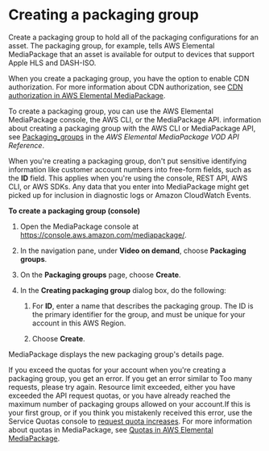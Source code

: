 # Creating a packaging group<a name="pkg-group-create"></a>

Create a packaging group to hold all of the packaging configurations for an asset\. The packaging group, for example, tells AWS Elemental MediaPackage that an asset is available for output to devices that support Apple HLS and DASH\-ISO\.

 When you create a packaging group, you have the option to enable CDN authorization\. For more information about CDN authorization, see [CDN authorization in AWS Elemental MediaPackage](cdn-auth.md)\.

To create a packaging group, you can use the AWS Elemental MediaPackage console, the AWS CLI, or the MediaPackage API\. information about creating a packaging group with the AWS CLI or MediaPackage API, see [Packaging\_groups](mediapackage-vod/latest/apireference/packaging_groups.html) in the *AWS Elemental MediaPackage VOD API Reference*\.

When you're creating a packaging group, don't put sensitive identifying information like customer account numbers into free\-form fields, such as the **ID** field\. This applies when you're using the console, REST API, AWS CLI, or AWS SDKs\. Any data that you enter into MediaPackage might get picked up for inclusion in diagnostic logs or Amazon CloudWatch Events\.

**To create a packaging group \(console\)**

1. Open the MediaPackage console at [https://console\.aws\.amazon\.com/mediapackage/](https://console.aws.amazon.com/mediapackage/)\.

1. In the navigation pane, under **Video on demand**, choose **Packaging groups**\.

1. On the **Packaging groups** page, choose **Create**\.

1. In the **Creating packaging group** dialog box, do the following:

   1. For **ID**, enter a name that describes the packaging group\. The ID is the primary identifier for the group, and must be unique for your account in this AWS Region\.

   1. Choose **Create**\.

MediaPackage displays the new packaging group's details page\.

If you exceed the quotas for your account when you're creating a packaging group, you get an error\. If you get an error similar to Too many requests, please try again\. Resource limit exceeded, either you have exceeded the API request quotas, or you have already reached the maximum number of packaging groups allowed on your account\.If this is your first group, or if you think you mistakenly received this error, use the Service Quotas console to [request quota increases](https://console.aws.amazon.com/servicequotas/home?region=us-east-1#!/services/mediapackage/quotas)\. For more information about quotas in MediaPackage, see [Quotas in AWS Elemental MediaPackage](quotas.md)\.